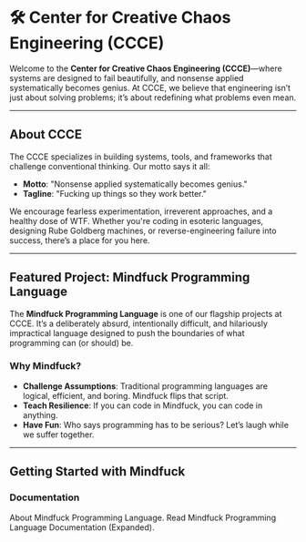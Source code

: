 
# 🛠️ Center for Creative Chaos Engineering (CCCE)

Welcome to the **Center for Creative Chaos Engineering (CCCE)**—where systems are designed to fail beautifully, and nonsense applied systematically becomes genius. At CCCE, we believe that engineering isn’t just about solving problems; it’s about redefining what problems even mean.

---

## About CCCE

The CCCE specializes in building systems, tools, and frameworks that challenge conventional thinking. Our motto says it all:

- **Motto**: "Nonsense applied systematically becomes genius."
- **Tagline**: "Fucking up things so they work better."

We encourage fearless experimentation, irreverent approaches, and a healthy dose of WTF. Whether you're coding in esoteric languages, designing Rube Goldberg machines, or reverse-engineering failure into success, there’s a place for you here.

---

## Featured Project: Mindfuck Programming Language

The **Mindfuck Programming Language** is one of our flagship projects at CCCE. It’s a deliberately absurd, intentionally difficult, and hilariously impractical language designed to push the boundaries of what programming can (or should) be.

### Why Mindfuck?

- **Challenge Assumptions**: Traditional programming languages are logical, efficient, and boring. Mindfuck flips that script.
- **Teach Resilience**: If you can code in Mindfuck, you can code in anything.
- **Have Fun**: Who says programming has to be serious? Let’s laugh while we suffer together.

---

## Getting Started with Mindfuck

### Documentation

About Mindfuck Programming Language.
Read Mindfuck Programming Language Documentation (Expanded).
